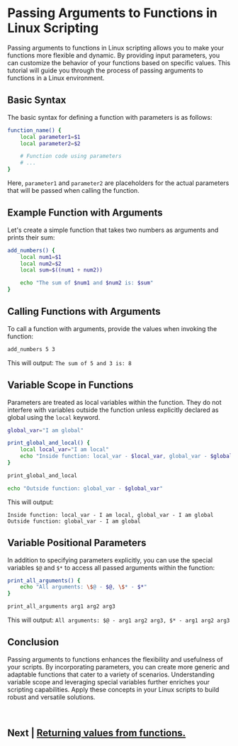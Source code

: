 
# Passing Arguments to Functions in Linux Scripting

Passing arguments to functions in Linux scripting allows you to make your functions more flexible and dynamic. By providing input parameters, you can customize the behavior of your functions based on specific values. This tutorial will guide you through the process of passing arguments to functions in a Linux environment.

## Basic Syntax

The basic syntax for defining a function with parameters is as follows:

```bash
function_name() {
    local parameter1=$1
    local parameter2=$2

    # Function code using parameters
    # ...
}
```

Here, `parameter1` and `parameter2` are placeholders for the actual parameters that will be passed when calling the function.

## Example Function with Arguments

Let's create a simple function that takes two numbers as arguments and prints their sum:

```bash
add_numbers() {
    local num1=$1
    local num2=$2
    local sum=$((num1 + num2))

    echo "The sum of $num1 and $num2 is: $sum"
}
```

## Calling Functions with Arguments

To call a function with arguments, provide the values when invoking the function:

```bash
add_numbers 5 3
```

This will output: `The sum of 5 and 3 is: 8`

## Variable Scope in Functions

Parameters are treated as local variables within the function. They do not interfere with variables outside the function unless explicitly declared as global using the `local` keyword.

```bash
global_var="I am global"

print_global_and_local() {
    local local_var="I am local"
    echo "Inside function: local_var - $local_var, global_var - $global_var"
}

print_global_and_local

echo "Outside function: global_var - $global_var"
```

This will output:

```
Inside function: local_var - I am local, global_var - I am global
Outside function: global_var - I am global
```

## Variable Positional Parameters

In addition to specifying parameters explicitly, you can use the special variables `$@` and `$*` to access all passed arguments within the function:

```bash
print_all_arguments() {
    echo "All arguments: \$@ - $@, \$* - $*"
}

print_all_arguments arg1 arg2 arg3
```

This will output: `All arguments: $@ - arg1 arg2 arg3, $* - arg1 arg2 arg3`

## Conclusion

Passing arguments to functions enhances the flexibility and usefulness of your scripts. By incorporating parameters, you can create more generic and adaptable functions that cater to a variety of scenarios. Understanding variable scope and leveraging special variables further enriches your scripting capabilities. Apply these concepts in your Linux scripts to build robust and versatile solutions.


<br>

##  Next | [Returning values from functions.](https://github.com/lioneltchami/bash-scripting-tutorial/blob/main/Tutorial-Files/06.Functions/03.Returning_values_from_functions.md)
